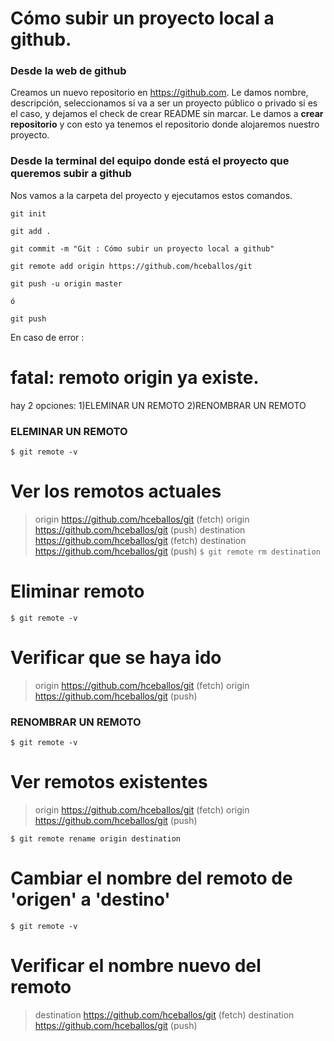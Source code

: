 # Cómo subir un proyecto local a github.
### Desde la web de github
Creamos un nuevo repositorio en <https://github.com>. Le damos nombre, descripción, seleccionamos si va a ser un proyecto público o privado si es el caso, y dejamos el check de crear README sin marcar.
Le damos a __crear repositorio__ y con esto ya tenemos el repositorio donde alojaremos nuestro proyecto.
### Desde la terminal del equipo donde está el proyecto que queremos subir a github
Nos vamos a la carpeta del proyecto y ejecutamos estos comandos.
```
git init

git add .

git commit -m "Git : Cómo subir un proyecto local a github"

git remote add origin https://github.com/hceballos/git

git push -u origin master

ó

git push
```

En caso de error :
# fatal: remoto origin ya existe. <br>

hay 2 opciones:
1)ELEMINAR UN REMOTO
2)RENOMBRAR UN REMOTO



### ELEMINAR UN REMOTO
```$ git remote -v```
# Ver los remotos actuales
> origin https://github.com/hceballos/git (fetch)
> origin https://github.com/hceballos/git (push)
> destination https://github.com/hceballos/git (fetch)
> destination https://github.com/hceballos/git (push)
```$ git remote rm destination```
# Eliminar remoto
```$ git remote -v```
# Verificar que se haya ido
> origin https://github.com/hceballos/git (fetch)
> origin https://github.com/hceballos/git (push)


### RENOMBRAR UN REMOTO
```$ git remote -v```
# Ver remotos existentes
> origin https://github.com/hceballos/git (fetch)
> origin https://github.com/hceballos/git (push)

```$ git remote rename origin destination```
# Cambiar el nombre del remoto de 'origen' a 'destino'

```$ git remote -v```
# Verificar el nombre nuevo del remoto
> destination https://github.com/hceballos/git (fetch)
> destination https://github.com/hceballos/git (push)
